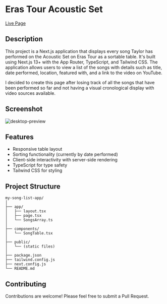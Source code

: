 # Eras Tour Acoustic Set

[Live Page](https://eras-tour-acoustic-set.vercel.app/)

## Description

This project is a Next.js application that displays every song Taylor has performed on the Acoustic Set on Eras Tour as a sortable table. It's built using Next.js 13+ with the App Router, TypeScript, and Tailwind CSS. The application allows users to view a list of the songs with details such as title, date performed, location, featured with, and a link to the video on YouTube.

I decided to create this page after losing track of all the songs that have been performed so far and not having a visual cronological display with video sources available.

## Screenshot

![desktop-preview](/)

## Features

- Responsive table layout
- Sorting functionality (currently by date performed)
- Client-side interactivity with server-side rendering
- TypeScript for type safety
- Tailwind CSS for styling

## Project Structure
```
my-song-list-app/
│
├── app/
│   ├── layout.tsx
│   ├── page.tsx
│   └── SongsArray.ts
│
├── components/
│   └── SongTable.tsx
│
├── public/
│   └── (static files)
│
├── package.json
├── tailwind.config.js
├── next.config.js
└── README.md
```

## Contributing

Contributions are welcome! Please feel free to submit a Pull Request.
